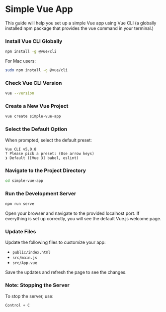 # Simple Vue App

This guide will help you set up a simple Vue app using Vue CLI (a globally installed npm package that provides the vue command in your terminal.)

### Install Vue CLI Globally
```sh
npm install -g @vue/cli
```

For Mac users:
```sh
sudo npm install -g @vue/cli
```

### Check Vue CLI Version
```sh
vue --version
```

### Create a New Vue Project
```sh
vue create simple-vue-app
```

### Select the Default Option
When prompted, select the default preset:

```
Vue CLI v5.0.8
? Please pick a preset: (Use arrow keys)
❯ Default ([Vue 3] babel, eslint)
```

### Navigate to the Project Directory
```sh
cd simple-vue-app
```

### Run the Development Server
```sh
npm run serve
```

Open your browser and navigate to the provided localhost port. If everything is set up correctly, you will see the default Vue.js welcome page.

### Update Files
Update the following files to customize your app:

- `public/index.html`
- `src/main.js`
- `src/App.vue`

Save the updates and refresh the page to see the changes.

### Note: Stopping the Server
To stop the server, use:

```sh
Control + C
```
